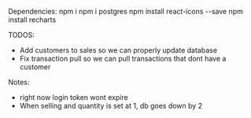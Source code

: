 Dependencies:
npm i
npm i postgres
npm install react-icons --save
npm install recharts

TODOS:
- Add customers to sales so we can properly update database
- Fix transaction pull so we can pull transactions that dont have a customer

Notes: 
- right now login token wont expire
- When selling and quantity is set at 1, db goes down by 2